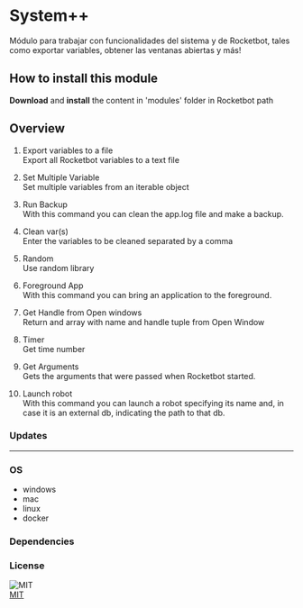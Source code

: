 



# System++
  
Módulo para trabajar con funcionalidades del sistema y de Rocketbot, tales como exportar variables, obtener las ventanas abiertas y más!

## How to install this module
  
__Download__ and __install__ the content in 'modules' folder in Rocketbot path

## Overview


1. Export variables to a file  
Export all Rocketbot variables to a text file

2. Set Multiple Variable  
Set multiple variables from an iterable object

3. Run Backup  
With this command you can clean the app.log file and make a backup.

4. Clean var(s)  
Enter the variables to be cleaned separated by a comma

5. Random  
Use random library

6. Foreground App  
With this command you can bring an application to the foreground.

7. Get Handle from Open windows  
Return and array with name and handle tuple from Open Window

8. Timer  
Get time number

9. Get Arguments  
Gets the arguments that were passed when Rocketbot started.

10. Launch robot  
With this command you can launch a robot specifying its name and, in case it is an external db, indicating the path to 
that db.
### Updates


----
### OS

- windows
- mac
- linux
- docker

### Dependencies

### License
  
![MIT](https://camo.githubusercontent.com/107590fac8cbd65071396bb4d04040f76cde5bde/687474703a2f2f696d672e736869656c64732e696f2f3a6c6963656e73652d6d69742d626c75652e7376673f7374796c653d666c61742d737175617265)  
[MIT](http://opensource.org/licenses/mit-license.ph)